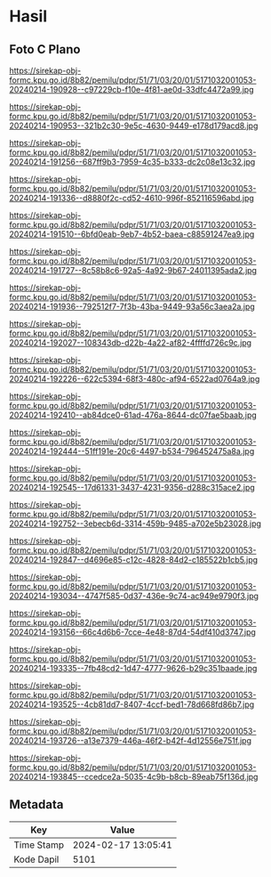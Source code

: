 # Hasil

## Foto C Plano

https://sirekap-obj-formc.kpu.go.id/8b82/pemilu/pdpr/51/71/03/20/01/5171032001053-20240214-190928--c97229cb-f10e-4f81-ae0d-33dfc4472a99.jpg

https://sirekap-obj-formc.kpu.go.id/8b82/pemilu/pdpr/51/71/03/20/01/5171032001053-20240214-190953--321b2c30-9e5c-4630-9449-e178d179acd8.jpg

https://sirekap-obj-formc.kpu.go.id/8b82/pemilu/pdpr/51/71/03/20/01/5171032001053-20240214-191256--687ff9b3-7959-4c35-b333-dc2c08e13c32.jpg

https://sirekap-obj-formc.kpu.go.id/8b82/pemilu/pdpr/51/71/03/20/01/5171032001053-20240214-191336--d8880f2c-cd52-4610-996f-852116596abd.jpg

https://sirekap-obj-formc.kpu.go.id/8b82/pemilu/pdpr/51/71/03/20/01/5171032001053-20240214-191510--6bfd0eab-9eb7-4b52-baea-c88591247ea9.jpg

https://sirekap-obj-formc.kpu.go.id/8b82/pemilu/pdpr/51/71/03/20/01/5171032001053-20240214-191727--8c58b8c6-92a5-4a92-9b67-24011395ada2.jpg

https://sirekap-obj-formc.kpu.go.id/8b82/pemilu/pdpr/51/71/03/20/01/5171032001053-20240214-191936--792512f7-7f3b-43ba-9449-93a56c3aea2a.jpg

https://sirekap-obj-formc.kpu.go.id/8b82/pemilu/pdpr/51/71/03/20/01/5171032001053-20240214-192027--108343db-d22b-4a22-af82-4ffffd726c9c.jpg

https://sirekap-obj-formc.kpu.go.id/8b82/pemilu/pdpr/51/71/03/20/01/5171032001053-20240214-192226--622c5394-68f3-480c-af94-6522ad0764a9.jpg

https://sirekap-obj-formc.kpu.go.id/8b82/pemilu/pdpr/51/71/03/20/01/5171032001053-20240214-192410--ab84dce0-61ad-476a-8644-dc07fae5baab.jpg

https://sirekap-obj-formc.kpu.go.id/8b82/pemilu/pdpr/51/71/03/20/01/5171032001053-20240214-192444--51ff191e-20c6-4497-b534-796452475a8a.jpg

https://sirekap-obj-formc.kpu.go.id/8b82/pemilu/pdpr/51/71/03/20/01/5171032001053-20240214-192545--17d61331-3437-4231-9356-d288c315ace2.jpg

https://sirekap-obj-formc.kpu.go.id/8b82/pemilu/pdpr/51/71/03/20/01/5171032001053-20240214-192752--3ebecb6d-3314-459b-9485-a702e5b23028.jpg

https://sirekap-obj-formc.kpu.go.id/8b82/pemilu/pdpr/51/71/03/20/01/5171032001053-20240214-192847--d4696e85-c12c-4828-84d2-c185522b1cb5.jpg

https://sirekap-obj-formc.kpu.go.id/8b82/pemilu/pdpr/51/71/03/20/01/5171032001053-20240214-193034--4747f585-0d37-436e-9c74-ac949e9790f3.jpg

https://sirekap-obj-formc.kpu.go.id/8b82/pemilu/pdpr/51/71/03/20/01/5171032001053-20240214-193156--66c4d6b6-7cce-4e48-87d4-54df410d3747.jpg

https://sirekap-obj-formc.kpu.go.id/8b82/pemilu/pdpr/51/71/03/20/01/5171032001053-20240214-193335--7fb48cd2-1d47-4777-9626-b29c351baade.jpg

https://sirekap-obj-formc.kpu.go.id/8b82/pemilu/pdpr/51/71/03/20/01/5171032001053-20240214-193525--4cb81dd7-8407-4ccf-bed1-78d668fd86b7.jpg

https://sirekap-obj-formc.kpu.go.id/8b82/pemilu/pdpr/51/71/03/20/01/5171032001053-20240214-193726--a13e7379-446a-46f2-b42f-4d12556e751f.jpg

https://sirekap-obj-formc.kpu.go.id/8b82/pemilu/pdpr/51/71/03/20/01/5171032001053-20240214-193845--ccedce2a-5035-4c9b-b8cb-89eab75f136d.jpg


## Metadata

| Key        | Value               |
| ---------- | ------------------- |
| Time Stamp | 2024-02-17 13:05:41 |
| Kode Dapil | 5101                |



